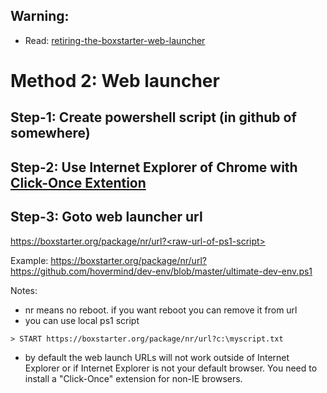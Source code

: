 ## Warning:
* Read: [retiring-the-boxstarter-web-launcher](http://www.hurryupandwait.io/blog/retiring-the-boxstarter-web-launcher)

# Method 2:  Web launcher

## Step-1: Create powershell script (in github of somewhere)

## Step-2: Use Internet Explorer of Chrome with [Click-Once Extention](https://chrome.google.com/webstore/detail/windows-remix-clickonce-h/dgpgholdldjjbcmpeckiephjigdpikan)

## Step-3: Goto web launcher url
https://boxstarter.org/package/nr/url?<raw-url-of-ps1-script>

Example: https://boxstarter.org/package/nr/url?https://github.com/hovermind/dev-env/blob/master/ultimate-dev-env.ps1

Notes:   
* nr means no reboot. if you want reboot you can remove it from url
* you can use local ps1 script
```
> START https://boxstarter.org/package/nr/url?c:\myscript.txt
```
* by default the web launch URLs will not work outside of Internet Explorer or if Internet Explorer is not your default browser. You need to install a "Click-Once" extension for non-IE browsers. 
